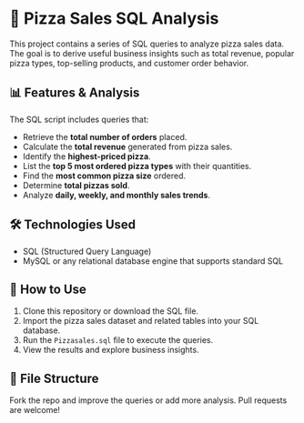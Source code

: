 # 🍕 Pizza Sales SQL Analysis

This project contains a series of SQL queries to analyze pizza sales data. The goal is to derive useful business insights such as total revenue, popular pizza types, top-selling products, and customer order behavior.

## 📊 Features & Analysis

The SQL script includes queries that:

- Retrieve the **total number of orders** placed.
- Calculate the **total revenue** generated from pizza sales.
- Identify the **highest-priced pizza**.
- List the **top 5 most ordered pizza types** with their quantities.
- Find the **most common pizza size** ordered.
- Determine **total pizzas sold**.
- Analyze **daily, weekly, and monthly sales trends**.

## 🛠️ Technologies Used

- SQL (Structured Query Language)
- MySQL or any relational database engine that supports standard SQL

## 🚀 How to Use

1. Clone this repository or download the SQL file.
2. Import the pizza sales dataset and related tables into your SQL database.
3. Run the `Pizzasales.sql` file to execute the queries.
4. View the results and explore business insights.

## 📁 File Structure

Fork the repo and improve the queries or add more analysis. Pull requests are welcome!
